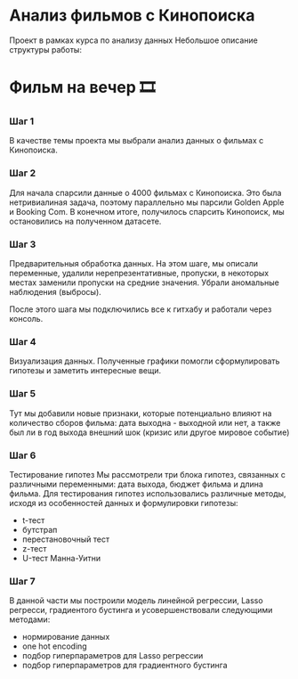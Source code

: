 # Анализ фильмов с Кинопоиска
Проект в рамках курса по анализу данных
Небольшое описание структуры работы:

# Фильм на вечер 🎞
### Шаг 1
В качестве темы проекта мы выбрали анализ данных о фильмах с Кинопоиска.

### Шаг 2
Для начала спарсили данные о 4000 фильмах с Кинопоиска. Это была нетривиалиная задача, поэтому параллельно мы парсили Golden Apple и Booking Com. В конечном итоге, получилось спарсить Кинопоиск, мы остановились на полученном датасете.

### Шаг 3
Предварительныя обработка данных.
На этом шаге, мы описали переменные, удалили нерепрезентативные, пропуски, в некоторых местах заменили пропуски на средние значения. Убрали аномальные наблюдения (выбросы).

После этого шага мы подключились все к гитхабу и работали через консоль.

### Шаг 4
Визуализация данных. Полученные графики помогли сформулировать гипотезы и заметить интересные вещи.

### Шаг 5
Тут мы добавили новые признаки, которые потенциально влияют на количество сборов фильма: дата выходна - выходной или нет, а также был ли в год выхода внешний шок (кризис или другое мировое событие)

### Шаг 6
Тестирование гипотез
Мы рассмотрели три блока гипотез, связанных с различными переменными: дата выхода, бюджет фильма и длина фильма.
Для тестирования гипотез использовались различные методы, исходя из особенностей данных и формулировки гипотезы:
- t-тест
- бутстрап
- перестановочный тест
- z-тест
- U-тест Манна-Уитни

### Шаг 7
В данной части мы построили модель линейной регрессии, Lasso регресси, градиентого бустинга и усовершенствовали следующими методами:
- нормирование данных
- one hot encoding
- подбор гиперпараметров для Lasso регрессии
- подбор гиперпараметров для градиентного бустинга
